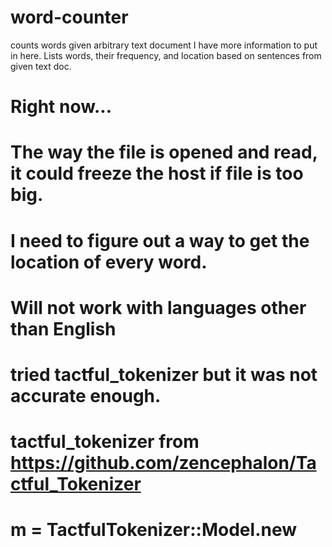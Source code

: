# word-counter
counts words given arbitrary text document
I have more information to put in here.
Lists words, their frequency, and location based on sentences from given text doc.
# Right now...
# The way the file is opened and read, it could freeze the host if file is too big.
# I need to figure out a way to get the location of every word.
# Will not work with languages other than English
#
# 	tried tactful_tokenizer but it was not accurate enough.
#	tactful_tokenizer from https://github.com/zencephalon/Tactful_Tokenizer
#	m = TactfulTokenizer::Model.new
